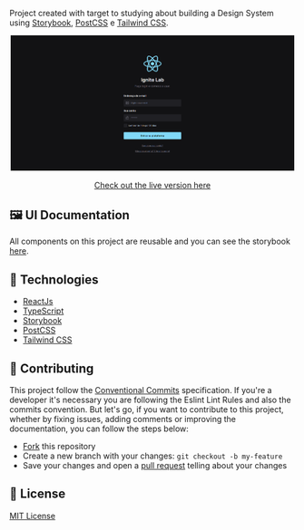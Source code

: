 Project created with target to studying about building a Design System using [Storybook](https://storybook.js.org/), [PostCSS](https://postcss.org/) e [Tailwind CSS](https://tailwindcss.com/).

<p align="center">
   <img src="src/assets/landing.png" width="500"/>
</p>
<p align="center">
  <a href="https://lab-ds.netlify.app/">Check out the live version here</a>
</p>

## 🖼️ UI Documentation

All components on this project are reusable and you can see the storybook [here](https://lucasfrazao.github.io/ignite-lab-design-system/).

## 🚀 Technologies

- [ReactJs](https://reactjs.org/)
- [TypeScript](https://www.typescriptlang.org/)
- [Storybook](https://storybook.js.org/)
- [PostCSS](https://postcss.org/)
- [Tailwind CSS](https://tailwindcss.com/)

## 🎉 Contributing

This project follow the [Conventional Commits](https://www.conventionalcommits.org/en/v1.0.0/) specification. If you're a developer it's necessary you are following the Eslint Lint Rules and also the commits convention. But let's go, if you want to contribute to this project, whether by fixing issues, adding comments or improving the documentation, you can follow the steps below:

- [Fork](https://www.atlassian.com/git/tutorials/comparing-workflows/forking-workflow#:~:text=Forking%20is%20a%20git%20clone,org%2FuserA%2Fopen%2Dproject) this repository
- Create a new branch with your changes: `git checkout -b my-feature`
- Save your changes and open a [pull request](https://www.atlassian.com/git/tutorials/making-a-pull-request) telling about your changes

## 📖 License

[MIT License](https://choosealicense.com/licenses/mit/)
